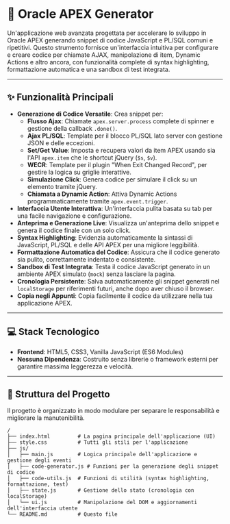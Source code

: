 # 🚀 Oracle APEX Generator

Un'applicazione web avanzata progettata per accelerare lo sviluppo in Oracle APEX generando snippet di codice JavaScript e PL/SQL comuni e ripetitivi. Questo strumento fornisce un'interfaccia intuitiva per configurare e creare codice per chiamate AJAX, manipolazione di item, Dynamic Actions e altro ancora, con funzionalità complete di syntax highlighting, formattazione automatica e una sandbox di test integrata.

 <!-- Sostituisci con un URL di uno screenshot reale -->

---

## ✨ Funzionalità Principali

- **Generazione di Codice Versatile**: Crea snippet per:
  - **Flusso Ajax**: Chiamate `apex.server.process` complete di spinner e gestione della callback `.done()`.
  - **Ajax PL/SQL**: Template per il blocco PL/SQL lato server con gestione JSON e delle eccezioni.
  - **Set/Get Value**: Imposta e recupera valori da item APEX usando sia l'API `apex.item` che le shortcut jQuery (`$s`, `$v`).
  - **WECR**: Template per il plugin "When Exit Changed Record", per gestire la logica su griglie interattive.
  - **Simulazione Click**: Genera codice per simulare il click su un elemento tramite jQuery.
  - **Chiamata a Dynamic Action**: Attiva Dynamic Actions programmaticamente tramite `apex.event.trigger`.
- **Interfaccia Utente Interattiva**: Un'interfaccia pulita basata su tab per una facile navigazione e configurazione.
- **Anteprima e Generazione Live**: Visualizza un'anteprima dello snippet e genera il codice finale con un solo click.
- **Syntax Highlighting**: Evidenzia automaticamente la sintassi di JavaScript, PL/SQL e delle API APEX per una migliore leggibilità.
- **Formattazione Automatica del Codice**: Assicura che il codice generato sia pulito, correttamente indentato e consistente.
- **Sandbox di Test Integrata**: Testa il codice JavaScript generato in un ambiente APEX simulato (`mock`) senza lasciare la pagina.
- **Cronologia Persistente**: Salva automaticamente gli snippet generati nel `localStorage` per riferimenti futuri, anche dopo aver chiuso il browser.
- **Copia negli Appunti**: Copia facilmente il codice da utilizzare nella tua applicazione APEX.

---

## 💻 Stack Tecnologico

- **Frontend**: HTML5, CSS3, Vanilla JavaScript (ES6 Modules)
- **Nessuna Dipendenza**: Costruito senza librerie o framework esterni per garantire massima leggerezza e velocità.

---

## 📂 Struttura del Progetto

Il progetto è organizzato in modo modulare per separare le responsabilità e migliorare la manutenibilità.

```
/
├── index.html         # La pagina principale dell'applicazione (UI)
├── style.css          # Tutti gli stili per l'applicazione
├── js/
│   ├── main.js        # Logica principale dell'applicazione e gestione degli eventi
│   ├── code-generator.js # Funzioni per la generazione degli snippet di codice
│   ├── code-utils.js  # Funzioni di utilità (syntax highlighting, formattazione, test)
│   ├── state.js       # Gestione dello stato (cronologia con localStorage)
│   └── ui.js          # Manipolazione del DOM e aggiornamenti dell'interfaccia utente
└── README.md          # Questo file
```
